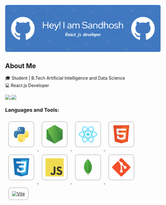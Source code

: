 ![Header](https://github.com/SANDHOSH02/README/raw/main/github-header-image.png)

## About Me
🎓 Student | B.Tech Artificial Intelligence and Data Science  
💻 React.js Developer

<a href="https://github.com/anuraghazra/github-readme-stats">
  <img height=200 align="center" src="https://github-readme-stats.vercel.app/api?username=SANDHOSH02" />
</a>
<a href="https://github.com/anuraghazra/convoychat">
  <img height=200 align="center" src="https://github-readme-stats.vercel.app/api/top-langs?username=SANDHOSH02&layout=compact&langs_count=8&card_width=320" />
</a>

### Languages and Tools:
<p align="left">
  <a href="https://www.python.org/" target="_blank" rel="noreferrer">
    <img src="https://raw.githubusercontent.com/devicons/devicon/master/icons/python/python-original.svg" alt="Python" width="60" height="60" style="border: 2px solid #ccc; padding: 10px; margin: 10px; border-radius: 10px;"/>
  </a>
  <a href="https://nodejs.org/" target="_blank" rel="noreferrer">
    <img src="https://raw.githubusercontent.com/devicons/devicon/master/icons/nodejs/nodejs-original.svg" alt="Node.js" width="60" height="60" style="border: 2px solid #ccc; padding: 10px; margin: 10px; border-radius: 10px;"/>
  </a>
  <a href="https://reactjs.org/" target="_blank" rel="noreferrer">
    <img src="https://raw.githubusercontent.com/devicons/devicon/master/icons/react/react-original.svg" alt="React.js" width="60" height="60" style="border: 2px solid #ccc; padding: 10px; margin: 10px; border-radius: 10px;"/>
  </a>
  <a href="https://developer.mozilla.org/en-US/docs/Web/HTML" target="_blank" rel="noreferrer">
    <img src="https://raw.githubusercontent.com/devicons/devicon/master/icons/html5/html5-original.svg" alt="HTML" width="60" height="60" style="border: 2px solid #ccc; padding: 10px; margin: 10px; border-radius: 10px;"/>
  </a>
  <a href="https://developer.mozilla.org/en-US/docs/Web/CSS" target="_blank" rel="noreferrer">
    <img src="https://raw.githubusercontent.com/devicons/devicon/master/icons/css3/css3-original.svg" alt="CSS" width="60" height="60" style="border: 2px solid #ccc; padding: 10px; margin: 10px; border-radius: 10px;"/>
  </a>
  <a href="https://developer.mozilla.org/en-US/docs/Web/JavaScript" target="_blank" rel="noreferrer">
    <img src="https://raw.githubusercontent.com/devicons/devicon/master/icons/javascript/javascript-original.svg" alt="JavaScript" width="60" height="60" style="border: 2px solid #ccc; padding: 10px; margin: 10px; border-radius: 10px;"/>
  </a>
  <a href="https://www.mongodb.com/" target="_blank" rel="noreferrer">
    <img src="https://raw.githubusercontent.com/devicons/devicon/master/icons/mongodb/mongodb-original.svg" alt="MongoDB" width="60" height="60" style="border: 2px solid #ccc; padding: 10px; margin: 10px; border-radius: 10px;"/>
  </a>
  <a href="https://git-scm.com/" target="_blank" rel="noreferrer">
    <img src="https://raw.githubusercontent.com/devicons/devicon/master/icons/git/git-original.svg" alt="Git" width="60" height="60" style="border: 2px solid #ccc; padding: 10px; margin: 10px; border-radius: 10px;"/>
  </a>
  <a href="https://vitejs.dev/" target="_blank" rel="noreferrer">
    <img src="https://raw.githubusercontent.com/vitejs/vite/main/docs/public/logo.svg" alt="Vite" width="60" height="60" style="border: 2px solid #ccc; padding: 10px; margin: 10px; border-radius: 10px;"/>
  </a>
</p>
